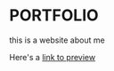 # PORTFOLIO

this is a website about me

Here's a [link to preview](https://kipngenokoech.netlify.app/)
